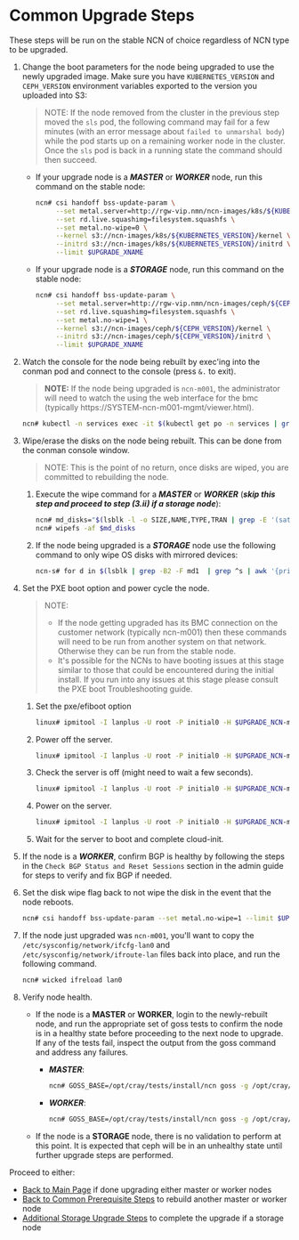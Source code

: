 # Common Upgrade Steps

These steps will be run on the stable NCN of choice regardless of NCN type to be upgraded.

1. Change the boot parameters for the node being upgraded to use the newly upgraded image. Make sure you have 
   `KUBERNETES_VERSION` and `CEPH_VERSION` environment variables exported to the version you uploaded into S3:

   > NOTE: If the node removed from the cluster in the previous step moved the `sls` pod, the following command may fail for a few minutes (with an error message about `failed to unmarshal body`) while the pod starts up on a remaining worker node in the cluster.  Once the `sls` pod is back in a running state the command should then succeed.

   - If your upgrade node is a ***MASTER*** or ***WORKER*** node, run this command on the stable node:

     ```bash
     ncn# csi handoff bss-update-param \
          --set metal.server=http://rgw-vip.nmn/ncn-images/k8s/${KUBERNETES_VERSION} \
          --set rd.live.squashimg=filesystem.squashfs \
          --set metal.no-wipe=0 \
          --kernel s3://ncn-images/k8s/${KUBERNETES_VERSION}/kernel \
          --initrd s3://ncn-images/k8s/${KUBERNETES_VERSION}/initrd \
          --limit $UPGRADE_XNAME
     ```

   - If your upgrade node is a ***STORAGE*** node, run this command on the stable node:

     ```bash
     ncn# csi handoff bss-update-param \
          --set metal.server=http://rgw-vip.nmn/ncn-images/ceph/${CEPH_VERSION} \
          --set rd.live.squashimg=filesystem.squashfs \
          --set metal.no-wipe=1 \
          --kernel s3://ncn-images/ceph/${CEPH_VERSION}/kernel \
          --initrd s3://ncn-images/ceph/${CEPH_VERSION}/initrd \
          --limit $UPGRADE_XNAME
     ```

2. Watch the console for the node being rebuilt by exec'ing into the conman pod and connect to the console (press `&.` to exit).

    > **NOTE:** If the node being upgraded is `ncn-m001`, the administrator will need to watch the using the web interface for the bmc (typically https://SYSTEM-ncn-m001-mgmt/viewer.html).

    ```bash
    ncn# kubectl -n services exec -it $(kubectl get po -n services | grep conman | awk '{print $1}') -- /bin/sh -c 'conman -j <xname>'
    ```

3. Wipe/erase the disks on the node being rebuilt.  This can be done from the conman console window.

     > NOTE: This is the point of no return, once disks are wiped, you are committed to rebuilding the node.

   1. Execute the wipe command for a ***MASTER*** or ***WORKER*** (***skip this step and proceed to step (3.ii) if a storage node***):

      ```bash
      ncn# md_disks="$(lsblk -l -o SIZE,NAME,TYPE,TRAN | grep -E '(sata|nvme|sas)' | sort -h | awk '{print "/dev/" $2}')"
      ncn# wipefs -af $md_disks
      ```

   2. If the node being upgraded is a ***STORAGE*** node use the following command to only wipe OS disks with mirrored devices:

      ```bash
      ncn-s# for d in $(lsblk | grep -B2 -F md1  | grep ^s | awk '{print $1}'); do wipefs -af "/dev/$d"; done
      ```

4. Set the PXE boot option and power cycle the node. 

    > NOTE:
    >
    >  * If the node getting upgraded has its BMC connection on the customer network (typically ncn-m001) then these
         commands will need to be run from another system on that network. Otherwise they can be run from the stable node.
    >  * It's possible for the NCNs to have booting issues at this stage similar to those that could be encountered
         during the initial install. If you run into any issues at this stage please consult the PXE boot
         Troubleshooting guide.

    1. Set the pxe/efiboot option

       ```bash
       linux# ipmitool -I lanplus -U root -P initial0 -H $UPGRADE_NCN-mgmt chassis bootdev pxe options=efiboot
       ```

    2. Power off the server.

       ```bash
       linux# ipmitool -I lanplus -U root -P initial0 -H $UPGRADE_NCN-mgmt chassis power off
       ```

    3. Check the server is off (might need to wait a few seconds).

       ```bash
       linux# ipmitool -I lanplus -U root -P initial0 -H $UPGRADE_NCN-mgmt chassis power status
       ```

    4. Power on the server.

       ```bash
       linux# ipmitool -I lanplus -U root -P initial0 -H $UPGRADE_NCN-mgmt chassis power on
       ```

    5. Wait for the server to boot and complete cloud-init.

5. If the node is a ***WORKER***, confirm BGP is healthy by following the steps in the `Check BGP Status and Reset Sessions` section in the admin guide for steps to verify and fix BGP if needed.

6. Set the disk wipe flag back to not wipe the disk in the event that the node reboots.

   ```bash
   ncn# csi handoff bss-update-param --set metal.no-wipe=1 --limit $UPGRADE_XNAME
   ```

7. If the node just upgraded was `ncn-m001`, you'll want to copy the `/etc/sysconfig/network/ifcfg-lan0` and  `/etc/sysconfig/network/ifroute-lan` files back into place, and run the following command.

   ```bash
   ncn# wicked ifreload lan0
   ```

8. Verify node health.

    * If the node is a **MASTER** or **WORKER**, login to the newly-rebuilt node, and run the appropriate set of goss tests to confirm the node is in a healthy state before proceeding to the next node to upgrade.  If any of the tests fail, inspect the output from the goss command and address any failures.

        - ***MASTER***:

            ```bash
            ncn# GOSS_BASE=/opt/cray/tests/install/ncn goss -g /opt/cray/tests/install/ncn/suites/ncn-upgrade-tests-master.yaml --vars=/opt/cray/tests/install/ncn/vars/variables-ncn.yaml validate
            ```

        - ***WORKER***:

            ```bash
            ncn# GOSS_BASE=/opt/cray/tests/install/ncn goss -g /opt/cray/tests/install/ncn/suites/ncn-upgrade-tests-worker.yaml --vars=/opt/cray/tests/install/ncn/vars/variables-ncn.yaml validate
            ```

    * If the node is a **STORAGE** node, there is no validation to perform at this point. It is expected that ceph will be in an unhealthy state until further upgrade steps are performed.

Proceed to either:
- [Back to Main Page](../../README.md) if done upgrading either master or worker nodes
- [Back to Common Prerequisite Steps](../common/prerequisite-steps.md) to rebuild another master or worker node
- [Additional Storage Upgrade Steps](../stage2/storage-node-upgrade.md) to complete the upgrade if a storage node
